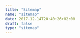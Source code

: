 ```yaml
---
title: "Sitemap"
name: "sitemap"
date: 2017-12-14T20:40:26+02:00
draft: false
type: "sitemap"
---
```

